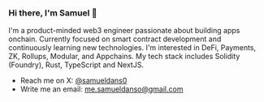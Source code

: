 ### Hi there, I'm Samuel 👋

I'm a product-minded web3 engineer passionate about building apps onchain. Currently focused on smart contract development and continuously learning new technologies. I'm interested in DeFi, Payments, ZK, Rollups, Modular, and Appchains. My tech stack includes Solidity (Foundry), Rust, TypeScript and NextJS.

- Reach me on X: [@samueldans0](https://twitter.com/samueldans0)
- Write me an email: [me.samueldanso@gmail.com](mailto:me.samueldanso@gmail.com)
  
<!-- 
### Projects
- [savings-vault](https://www.phuture.finance/products/usv) : Crypto's first USDC bond ETF.
- [Phuture DeFi Index](https://www.phuture.finance/products/pdi) : Yield generating DeFi index.
- [Colony Avalanche Index](https://www.phuture.finance/products/cai) : The leading Avalanche index.
- [Single-Sided Liquidity DEX](https://news.bitcoin.com/hydra-chain-claims-its-spot-by-launching-a-native-dex/) | Hydra chain native DEX.
- [Ampnet](https://ampnet.io/) | The Tokenization of Real World Assets.
  -->

